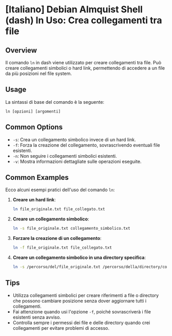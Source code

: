 # [Italiano] Debian Almquist Shell (dash) ln Uso: Crea collegamenti tra file

## Overview
Il comando `ln` in dash viene utilizzato per creare collegamenti tra file. Può creare collegamenti simbolici o hard link, permettendo di accedere a un file da più posizioni nel file system.

## Usage
La sintassi di base del comando è la seguente:

```
ln [opzioni] [argomenti]
```

## Common Options
- `-s`: Crea un collegamento simbolico invece di un hard link.
- `-f`: Forza la creazione del collegamento, sovrascrivendo eventuali file esistenti.
- `-n`: Non seguire i collegamenti simbolici esistenti.
- `-v`: Mostra informazioni dettagliate sulle operazioni eseguite.

## Common Examples
Ecco alcuni esempi pratici dell'uso del comando `ln`:

1. **Creare un hard link**:
   ```bash
   ln file_originale.txt file_collegato.txt
   ```

2. **Creare un collegamento simbolico**:
   ```bash
   ln -s file_originale.txt collegamento_simbolico.txt
   ```

3. **Forzare la creazione di un collegamento**:
   ```bash
   ln -f file_originale.txt file_collegato.txt
   ```

4. **Creare un collegamento simbolico in una directory specifica**:
   ```bash
   ln -s /percorso/del/file_originale.txt /percorso/della/directory/collegamento_simbolico.txt
   ```

## Tips
- Utilizza collegamenti simbolici per creare riferimenti a file o directory che possono cambiare posizione senza dover aggiornare tutti i collegamenti.
- Fai attenzione quando usi l'opzione `-f`, poiché sovrascriverà i file esistenti senza avviso.
- Controlla sempre i permessi dei file e delle directory quando crei collegamenti per evitare problemi di accesso.